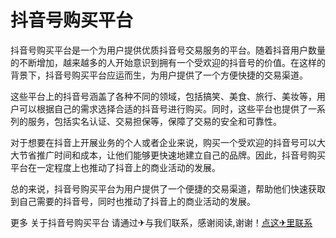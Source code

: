 # 抖音号购买平台

抖音号购买平台是一个为用户提供优质抖音号交易服务的平台。随着抖音用户数量的不断增加，越来越多的人开始意识到拥有一个受欢迎的抖音号的价值。在这样的背景下，抖音号购买平台应运而生，为用户提供了一个方便快捷的交易渠道。

这些平台上的抖音号涵盖了各种不同的领域，包括搞笑、美食、旅行、美妆等，用户可以根据自己的需求选择合适的抖音号进行购买。同时，这些平台也提供了一系列的服务，包括实名认证、交易担保等，保障了交易的安全和可靠性。

对于想要在抖音上开展业务的个人或者企业来说，购买一个受欢迎的抖音号可以大大节省推广时间和成本，让他们能够更快速地建立自己的品牌。因此，抖音号购买平台在一定程度上也推动了抖音上的商业活动的发展。

总的来说，抖音号购买平台为用户提供了一个便捷的交易渠道，帮助他们快速获取到自己需要的抖音号，同时也推动了抖音上的商业活动的发展。

更多 关于抖音号购买平台 请通过✈与我们联系，感谢阅读,谢谢！[点这✈里联系](https://gg.k02.cc)